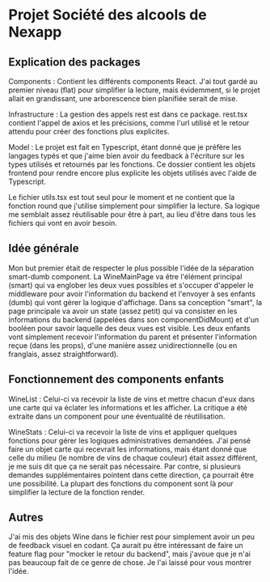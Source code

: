 # Projet Société des alcools de Nexapp

## Explication des packages

Components : Contient les différents components React. J'ai tout gardé au premier niveau (flat) pour simplifier la lecture, mais évidemment, si le projet allait en grandissant, une arborescence bien planifiée serait de mise.

Infrastructure : La gestion des appels rest est dans ce package. 
rest.tsx contient l'appel de axios et les précisions, comme l'url utilisé et le retour attendu pour créer des fonctions plus explicites.

Model : Le projet est fait en Typescript, étant donné que je préfère les langages typés et que j'aime bien avoir du feedback à l'écriture sur les types utilisés et retournés par les fonctions. Ce dossier contient les objets frontend pour rendre encore plus explicite les objets utilisés avec l'aide de Typescript.

Le fichier utils.tsx est tout seul pour le moment et ne contient que la fonction round que j'utilise simplement pour simplifier la lecture. Sa logique me semblait assez réutilisable pour être à part, au lieu d'être dans tous les fichiers qui vont en avoir besoin.

## Idée générale

Mon but premier était de respecter le plus possible l'idée de la séparation smart-dumb component.
La WineMainPage va être l'élément principal (smart) qui va englober les deux vues possibles et s'occuper d'appeler le middleware pour avoir l'information du backend et l'envoyer à ses enfants (dumb) qui vont gérer la logique d'affichage. Dans sa conception "smart", la page principale va avoir un state (assez petit) qui va consister en les informations du backend (appelées dans son componentDidMount) et d'un booléen pour savoir laquelle des deux vues est visible. Les deux enfants vont simplement recevoir l'information du parent et présenter l'information reçue (dans les props), d'une manière assez unidirectionnelle (ou en franglais, assez straightforward).

## Fonctionnement des components enfants

WineList : Celui-ci va recevoir la liste de vins et mettre chacun d'eux dans une carte qui va éclater les informations et les afficher. La critique a été extraite dans un component pour une éventualité de réutilisation.

WineStats : Celui-ci va recevoir la liste de vins et appliquer quelques fonctions pour gérer les logiques administratives demandées. J'ai pensé faire un objet carte qui recevrait les informations, mais étant donné que celle du milieu (le nombre de vins de chaque couleur) était assez différent, je me suis dit que ça ne serait pas nécessaire. Par contre, si plusieurs demandes supplémentaires pointent dans cette direction, ça pourrait être une possibilité. La plupart des fonctions du component sont là pour simplifier la lecture de la fonction render.

## Autres

J'ai mis des objets Wine dans le fichier rest pour simplement avoir un peu de feedback visuel en codant. Ça aurait pu être intéressant de faire un feature flag pour "mocker le retour du backend", mais j'avoue que je n'ai pas beaucoup fait de ce genre de chose. Je l'ai laissé pour vous montrer l'idée.
